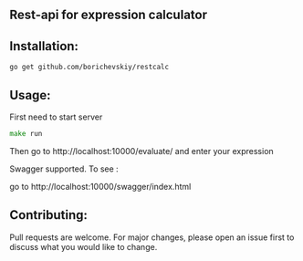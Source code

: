 ## Rest-api for expression calculator

## Installation:
```go get github.com/borichevskiy/restcalc```
## Usage:
First need to start server
```go
make run
```
Then go to http://localhost:10000/evaluate/ and enter your expression

Swagger supported. To see : 

go to http://localhost:10000/swagger/index.html

## Contributing:

Pull requests are welcome. For major changes, please open an issue first to discuss what you would like to change.
